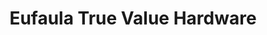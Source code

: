 ---
title: "Eufaula True Value Hardware"
url: /eufaula/eufaula-true-value-hardware/
shop: Eisenwaren
---